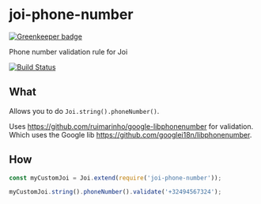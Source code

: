 # joi-phone-number

[![Greenkeeper badge](https://badges.greenkeeper.io/Salesflare/joi-phone-number.svg)](https://greenkeeper.io/)

Phone number validation rule for Joi

[![Build Status](https://travis-ci.org/Salesflare/joi-phone-number.svg?branch=master)](https://travis-ci.org/Salesflare/joi-phone-number)

## What

Allows you to do `Joi.string().phoneNumber()`.

Uses https://github.com/ruimarinho/google-libphonenumber for validation.
Which uses the Google lib https://github.com/googlei18n/libphonenumber.

## How

```js
const myCustomJoi = Joi.extend(require('joi-phone-number'));

myCustomJoi.string().phoneNumber().validate('+32494567324');
```